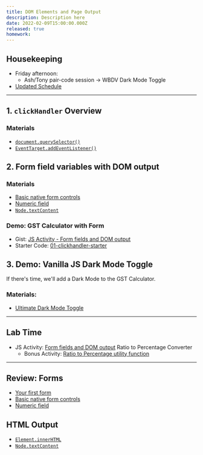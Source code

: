 ```yaml
---
title: DOM Elements and Page Output
description: Description here
date: 2022-02-09T15:00:00.000Z
released: true
homework: 
---
```


## Housekeeping
- Friday afternoon: 
    - Ash/Tony pair-code session -> WBDV Dark Mode Toggle
- [Updated Schedule](/)

---

## 1. `clickHandler` Overview
### Materials
- [`document.querySelector()`](https://developer.mozilla.org/en-US/docs/Web/API/Document/querySelector)
- [`EventTarget.addEventListener()`](https://developer.mozilla.org/en-US/docs/Web/API/EventTarget/addEventListener)

## 2. Form field variables with DOM output
### Materials
- [Basic native form controls](https://developer.mozilla.org/en-US/docs/Learn/Forms/Basic_native_form_controls)
- [Numeric field](https://developer.mozilla.org/en-US/docs/Learn/Forms/HTML5_input_types#numeric_field)
- [`Node.textContent`](https://developer.mozilla.org/en-US/docs/Web/API/Node/textContent)

### Demo: GST Calculator with Form
- Gist: [JS Activity - Form fields and DOM output](https://gist.github.com/acidtone/64c3c63e0ee7de3aa56adfc99deeeef8)
- Starter Code: [01-clickhandler-starter](https://github.com/sait-wbdv/in-class-w22/tree/main/02-09-dom-input-output/01-clickhandler-starter)

## 3. Demo: Vanilla JS Dark Mode Toggle
If there's time, we'll add a Dark Mode to the GST Calculator.
### Materials: 
- [Ultimate Dark Mode Toggle](https://padlet.com/acidtone/UltimateDarkModeToggle)

---

## Lab Time
- JS Activity: [Form fields and DOM output](https://gist.github.com/acidtone/64c3c63e0ee7de3aa56adfc99deeeef8)
Ratio to Percentage Converter
    - Bonus Activity: [Ratio to Percentage utility function](https://gist.github.com/acidtone/64c3c63e0ee7de3aa56adfc99deeeef8#bonus-activity)

---

<home-work :home-work="homework">

## Review: Forms
- [Your first form](https://developer.mozilla.org/en-US/docs/Learn/Forms/Your_first_form)
- [Basic native form controls](https://developer.mozilla.org/en-US/docs/Learn/Forms/Basic_native_form_controls)
- [Numeric field](https://developer.mozilla.org/en-US/docs/Learn/Forms/HTML5_input_types#numeric_field)

## HTML Output
- [`Element.innerHTML`](https://developer.mozilla.org/en-US/docs/Web/API/Element/innerHTML)
- [`Node.textContent`](https://developer.mozilla.org/en-US/docs/Web/API/Node/textContent)

</home-work>
